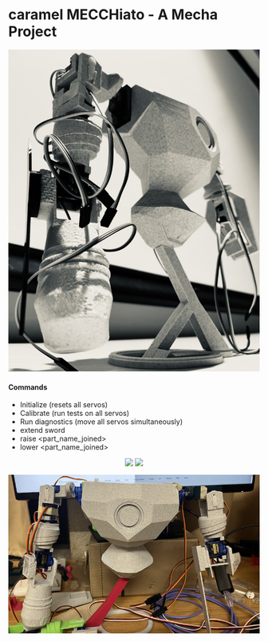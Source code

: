 
# caramel MECCHiato - A Mecha Project

![logo](assets/mecchiato-logo.jpg)

#### Commands

- Initialize      (resets all servos)
- Calibrate       (run tests on all servos)
- Run diagnostics (move all servos simultaneously)
- extend sword
- raise <part_name_joined>
- lower <part_name_joined>

<p align="middle">
  <img src="assets/robot-move-24fps.gif" width="45%">
  <img src="assets/sword-12fps.gif" width="45%">
</p>

![image](assets/mecchiato-image.png)

